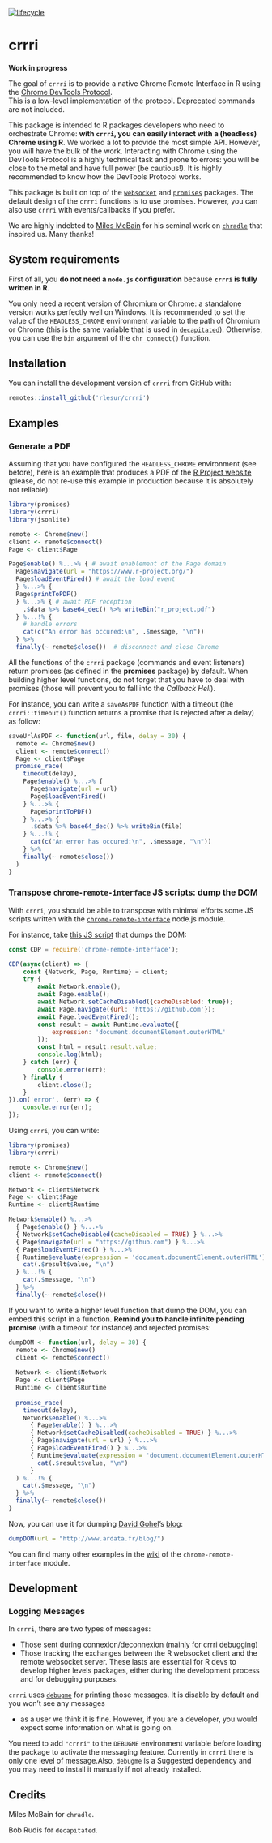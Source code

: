
<!-- README.md is generated from README.Rmd. Please edit that file -->

[![lifecycle](https://img.shields.io/badge/lifecycle-experimental-orange.svg)](https://www.tidyverse.org/lifecycle/#experimental)

# crrri

**Work in progress**

The goal of `crrri` is to provide a native Chrome Remote Interface in R
using the [Chrome DevTools
Protocol](https://chromedevtools.github.io/devtools-protocol/).  
This is a low-level implementation of the protocol. Deprecated commands
are not included.

This package is intended to R packages developers who need to
orchestrate Chrome: **with `crrri`, you can easily interact with a
(headless) Chrome using R**. We worked a lot to provide the most simple
API. However, you will have the bulk of the work. Interacting with
Chrome using the DevTools Protocol is a highly technical task and prone
to errors: you will be close to the metal and have full power (be
cautious\!). It is highly recommended to know how the DevTools Protocol
works.

This package is built on top of the
[`websocket`](https://github.com/rstudio/websocket) and
[`promises`](https://cran.r-project.org/package=promises) packages. The
default design of the `crrri` functions is to use promises. However, you
can also use `crrri` with events/callbacks if you prefer.

We are highly indebted to [Miles McBain](https://github.com/milesmcbain)
for his seminal work on
[`chradle`](https://github.com/milesmcbain/chradle) that inspired us.
Many thanks\!

## System requirements

First of all, you **do not need a `node.js` configuration** because
**`crrri` is fully written in R**.

You only need a recent version of Chromium or Chrome: a standalone
version works perfectly well on Windows. It is recommended to set the
value of the `HEADLESS_CHROME` environment variable to the path of
Chromium or Chrome (this is the same variable that is used in
[`decapitated`](https://github.com/hrbrmstr/decapitated)). Otherwise,
you can use the `bin` argument of the `chr_connect()` function.

## Installation

You can install the development version of `crrri` from GitHub with:

``` r
remotes::install_github('rlesur/crrri')
```

## Examples

### Generate a PDF

Assuming that you have configured the `HEADLESS_CHROME` environment (see
before), here is an example that produces a PDF of the [R Project
website](https://www.r-project.org/) (please, do not re-use this example
in production because it is absolutely not reliable):

``` r
library(promises)
library(crrri)
library(jsonlite)

remote <- Chrome$new() 
client <- remote$connect()
Page <- client$Page

Page$enable() %...>% { # await enablement of the Page domain
  Page$navigate(url = "https://www.r-project.org/") 
  Page$loadEventFired() # await the load event
  } %...>% {
  Page$printToPDF() 
  } %...>% { # await PDF reception
    .$data %>% base64_dec() %>% writeBin("r_project.pdf") 
  } %...!% {
    # handle errors
    cat(c("An error has occured:\n", .$message, "\n")) 
  } %>%
  finally(~ remote$close())  # disconnect and close Chrome
```

All the functions of the `crrri` package (commands and event listeners)
return promises (as defined in the **promises** package) by default.
When building higher level functions, do not forget that you have to
deal with promises (those will prevent you to fall into the *Callback
Hell*).

For instance, you can write a `saveAsPDF` function with a timeout (the
`crrri::timeout()` function returns a promise that is rejected after a
delay) as follow:

``` r
saveUrlAsPDF <- function(url, file, delay = 30) {
  remote <- Chrome$new()
  client <- remote$connect()
  Page <- client$Page  
  promise_race(
    timeout(delay),
    Page$enable() %...>% {
      Page$navigate(url = url)
      Page$loadEventFired()
    } %...>% { 
      Page$printToPDF() 
    } %...>% { 
      .$data %>% base64_dec() %>% writeBin(file) 
    } %...!% {
      cat(c("An error has occured:\n", .$message, "\n")) 
    } %>%
    finally(~ remote$close())
  )
}
```

### Transpose `chrome-remote-interface` JS scripts: dump the DOM

With `crrri`, you should be able to transpose with minimal efforts some
JS scripts written with the
[`chrome-remote-interface`](https://github.com/cyrus-and/chrome-remote-interface)
node.js module.

For instance, take [this JS
script](https://github.com/cyrus-and/chrome-remote-interface/wiki/Dump-HTML-after-page-load)
that dumps the DOM:

``` js
const CDP = require('chrome-remote-interface');

CDP(async(client) => {
    const {Network, Page, Runtime} = client;
    try {
        await Network.enable();
        await Page.enable();
        await Network.setCacheDisabled({cacheDisabled: true});
        await Page.navigate({url: 'https://github.com'});
        await Page.loadEventFired();
        const result = await Runtime.evaluate({
            expression: 'document.documentElement.outerHTML'
        });
        const html = result.result.value;
        console.log(html);
    } catch (err) {
        console.error(err);
    } finally {
        client.close();
    }
}).on('error', (err) => {
    console.error(err);
});
```

Using `crrri`, you can write:

``` r
library(promises)
library(crrri)

remote <- Chrome$new()
client <- remote$connect()

Network <- client$Network
Page <- client$Page
Runtime <- client$Runtime

Network$enable() %...>% 
  { Page$enable() } %...>%
  { Network$setCacheDisabled(cacheDisabled = TRUE) } %...>%
  { Page$navigate(url = "https://github.com") } %...>% 
  { Page$loadEventFired() } %...>%
  { Runtime$evaluate(expression = 'document.documentElement.outerHTML') } %...>% {
    cat(.$result$value, "\n") 
  } %...!% {
    cat(.$message, "\n") 
  } %>%
  finally(~ remote$close())
```

If you want to write a higher level function that dump the DOM, you can
embed this script in a function. **Remind you to handle infinite pending
promise** (with a timeout for instance) and rejected promises:

``` r
dumpDOM <- function(url, delay = 30) {
  remote <- Chrome$new()
  client <- remote$connect()
  
  Network <- client$Network
  Page <- client$Page
  Runtime <- client$Runtime
  
  promise_race(
    timeout(delay),
    Network$enable() %...>% 
      { Page$enable() } %...>%
      { Network$setCacheDisabled(cacheDisabled = TRUE) } %...>%
      { Page$navigate(url = url) } %...>% 
      { Page$loadEventFired() } %...>%
      { Runtime$evaluate(expression = 'document.documentElement.outerHTML') } %...>% {
        cat(.$result$value, "\n") 
      }
  ) %...!% {
    cat(.$message, "\n") 
  } %>%
  finally(~ remote$close())
}
```

Now, you can use it for dumping [David
Gohel](https://github.com/davidgohel)’s
[blog](http://www.ardata.fr/blog/):

``` r
dumpDOM(url = "http://www.ardata.fr/blog/")
```

You can find many other examples in the
[wiki](https://github.com/cyrus-and/chrome-remote-interface/wiki) of the
`chrome-remote-interface` module.

## Development

### Logging Messages

In `crrri`, there are two types of messages:

  - Those sent during connexion/deconnexion (mainly for crrri debugging)
  - Those tracking the exchanges between the R websocket client and the
    remote websocket server. These lasts are essential for R devs to
    develop higher levels packages, either during the development
    process and for debugging purposes.

`crrri` uses [`debugme`](https://github.com/r-lib/debugme) for printing
those messages. It is disable by default and you won’t see any messages
- as a user we think it is fine. However, if you are a developer, you
would expect some information on what is going on.

You need to add `"crrri"` to the `DEBUGME` environment variable before
loading the package to activate the messaging feature. Currently in
`crrri` there is only one level of message.Also, `debugme` is a
Suggested dependency and you may need to install it manually if not
already installed.

## Credits

Miles McBain for `chradle`.

Bob Rudis for `decapitated`.
